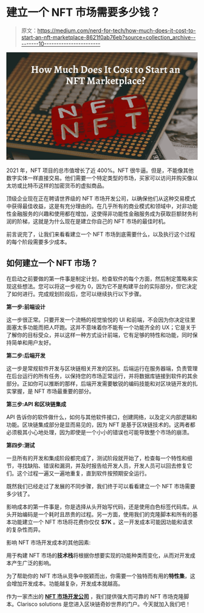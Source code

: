 # 建立一个 NFT 市场需要多少钱？

> 原文：<https://medium.com/nerd-for-tech/how-much-does-it-cost-to-start-an-nft-marketplace-8621f0ab76eb?source=collection_archive---------10----------------------->

![](img/acf05ce51547ba73b523a6e4e99ccfc2.png)

2021 年，NFT 项目的总市值增长了近 400%。NFT 很牛逼。但是，不能像其他数字实体一样直接交易。他们需要一个特定类型的市场，买家可以访问并购买像以太坊或比特币这样的加密货币的虚拟商品。

顶级企业现在正在聘请世界级的 NFT 市场开发公司，以确保他们从这种交易模式中获得最佳收益，这是有充分理由的。在几乎所有的商业模式和领域中，对非功能性金融服务的兴趣和使用都在增加，这使得非功能性金融服务成为获取巨额财务利润的阶梯，这就是为什么现在是建立你自己的 NFT 市场的最佳时机。

前言说完了，让我们来看看建立一个 NFT 市场到底需要什么，以及执行这个过程的每个阶段需要多少成本。

## 如何建立一个 NFT 市场？

在启动之前要做的第一件事是制定计划，检查软件的每个方面，然后制定策略来实现这些想法。您可以将这一步视为 0，因为它不是构建平台的实际部分，但它决定了如何进行。完成规划阶段后，您可以继续执行以下步骤。

**第一步:前端设计**

这一步很正常。只要开发一个流畅的视觉愉悦的 UI 和前端，不会因为你决定往里面塞太多功能而把人吓跑。这并不意味着你不能有一个功能齐全的 UX；它是关于了解你的目标受众，并以这样一种方式设计前端，它有足够的特性和功能，同时保持简单和用户友好。

**第二步:后端开发**

这一步是常规软件开发与区块链相关开发的区别。后端运行在服务器端，负责管理在后台运行的所有任务，以保持您的市场正常运行，并将数据库链接到软件的其余部分。正如你可以推断的那样，后端开发需要敏锐的编码技能和对区块链开发的扎实掌握，是 NFT 市场最重要的部分。

**第三步:API 和区块链集成**

API 告诉你的软件做什么，如何与其他软件接口，创建网络，以及定义内部逻辑和功能。区块链集成部分是显而易见的，因为 NFT 是基于区块链技术的。这两者都必须极其小心地处理，因为即使是一个小小的错误也可能导致整个市场的崩溃。

**第四步:测试**

一旦所有的开发和集成阶段都完成了，测试阶段就开始了，检查每一个特性和细节，寻找缺陷、错误和漏洞，并及时报告给开发人员，开发人员可以回去修复它们。这个过程一遍又一遍地重复，直到软件按预期安全运行。

既然我们已经走过了发展的不同步骤，我们终于可以看看建立一个 NFT 市场需要多少钱了。

影响成本的第一件事是，你是选择从头开始写代码，还是使用白色标签代码库。从头开始编码是一个耗时且昂贵的过程。另一方面，使用我们的克隆脚本和所有的基本功能建立一个 NFT 市场将花费你仅仅 **$7K** 。这一开发成本可能因功能和请求的复杂性而异。

影响 NFT 市场开发成本的其他因素:

用于构建 NFT 市场的**技术栈**将根据你想要实现的功能种类而变化，从而对开发成本产生广泛的影响。

为了帮助你的 NFT 市场从竞争中脱颖而出，你需要一个独特而有用的**特性集**，这会增加开发成本。功能越复杂，开发成本就越高。

作为一家杰出的 [**NFT 市场开发公司**](https://www.clarisco.com/nft-marketplace-development) ，我们提供强大而可靠的 NFT 市场克隆脚本。Clarisco solutions 是您进入区块链奇妙世界的门户。今天就加入我们吧！